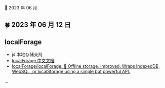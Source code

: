 🍉 2023 年 06 月


## 🍀 2023 年 06 月 12 日

  
## localForage  
  - js 本地存储支持  
  - [localForage 中文文档](https://localforage.docschina.org/#localforage )  
  - [localForage/localForage: 💾 Offline storage, improved. Wraps IndexedDB, WebSQL, or localStorage using a simple but powerful API.](https://github.com/localForage/localForage )  
  
  

  ...  
